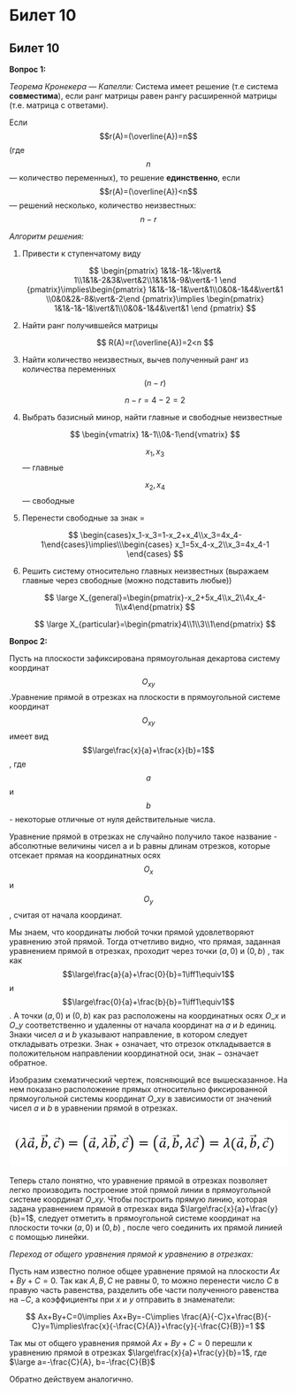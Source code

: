 # Билет 10

## Билет 10

**Вопрос 1:**

_Теорема Кронекера — Капелли:_ Система имеет решение (т.е система **совместима**), если ранг матрицы равен рангу расширенной матрицы (т.е. матрица с ответами).

Если $$r(A)=(\overline{A})=n$$ (где $$n$$ — количество переменных), то решение **единственно**, если $$r(A)=(\overline{A})<n$$ — решений несколько, количество неизвестных: $$n-r$$

_Алгоритм решения:_

1.  Привести к ступенчатому виду

    $$
    \begin{pmatrix} 1&1&-1&-1&\vert& 1\\1&1&-2&3&\vert&2\\1&1&1&-9&\vert&-1 \end {pmatrix}\implies\begin{pmatrix} 1&1&-1&-1&\vert&1\\0&0&-1&4&\vert&1 \\0&0&2&-8&\vert&-2\end {pmatrix}\implies \begin{pmatrix} 1&1&-1&-1&\vert&1\\0&0&-1&4&\vert&1 \end {pmatrix}
    $$
2.  Найти ранг получившейся матрицы

    $$
    R(A)=r(\overline{A})=2<n
    $$
3.  Найти количество неизвестных, вычев полученный ранг из количества переменных $$(n-r)$$

    $$
    n-r=4-2=2
    $$
4.  Выбрать базисный минор, найти главные и свободные неизвестные

    $$
    \begin{vmatrix} 1&-1\\0&-1\end{vmatrix}
    $$

    $$x_1,x_3$$ — главные

    $$x_2,x_4$$ — свободные
5.  Перенести свободные за знак =

    $$
    \begin{cases}x_1-x_3=1-x_2+x_4\\x_3=4x_4-1\end{cases}\implies\\\begin{cases} x_1=5x_4-x_2\\x_3=4x_4-1 \end{cases}
    $$
6.  Решить систему относительно главных неизвестных (выражаем главные через свободные (можно подставить любые))

    $$
    \large X_{general}=\begin{pmatrix}-x_2+5x_4\\x_2\\4x_4-1\\x4\end{pmatrix}
    $$

    $$
    \large X_{particular}=\begin{pmatrix}4\\1\\3\\1\end{pmatrix}
    $$

**Вопрос 2:**

Пусть на плоскости зафиксирована прямоугольная декартова систему координат $$O_{xy}$$.Уравнение прямой в отрезках на плоскости в прямоугольной системе координат $$O_{xy}$$ имеет вид $$\large\frac{x}{a}+\frac{x}{b}=1$$, где $$a$$ и $$b$$ - некоторые отличные от нуля действительные числа.

Уравнение прямой в отрезках не случайно получило такое название - абсолютные величины чисел a и b равны длинам отрезков, которые отсекает прямая на координатных осях $$O_{x}$$и $$O_{y}$$, считая от начала координат.

Мы знаем, что координаты любой точки прямой удовлетворяют уравнению этой прямой. Тогда отчетливо видно, что прямая, заданная уравнением прямой в отрезках, проходит через точки $(a,0)$ и $(0,b)$ , так как $$\large\frac{a}{a}+\frac{0}{b}=1\iff1\equiv1$$ и $$\large\frac{0}{a}+\frac{b}{b}=1\iff1\equiv1$$. А точки $(a,0)$ и $(0,b)$ как раз расположены на координатных осях $O\_{x}$ и $O\_{y}$ соответственно и удаленны от начала координат на $a$ и $b$ единиц. Знаки чисел $a$ и $b$ указывают направление, в котором следует откладывать отрезки. Знак $+$ означает, что отрезок откладывается в положительном направлении координатной оси, знак $-$ означает обратное.

Изобразим схематический чертеж, поясняющий все вышесказанное. На нем показано расположение прямых относительно фиксированной прямоугольной системы координат $O\_{xy}$ в зависимости от значений чисел $a$ и $b$ в уравнении прямой в отрезках.

![](<../.gitbook/assets/image (18).png>)

Теперь стало понятно, что уравнение прямой в отрезках позволяет легко производить построение этой прямой линии в прямоугольной системе координат $O\_{xy}$. Чтобы построить прямую линию, которая задана уравнением прямой в отрезках вида $\large\frac{x}{a}+\frac{y}{b}=1$, следует отметить в прямоугольной системе координат на плоскости точки $(a,0)$ и $(0,b)$ , после чего соединить их прямой линией с помощью линейки.

_Переход от общего уравнения прямой к уравнению в отрезках:_

Пусть нам известно полное общее уравнение прямой на плоскости $Ax+By+C=0$. Так как $A,B,C$ не равны $0$, то можно перенести число $C$ в правую часть равенства, разделить обе части полученного равенства на $-C$, а коэффициенты при $x$ и $y$ отправить в знаменатели:

$$
Ax+By+C=0\implies Ax+By=-C\implies \frac{A}{-C}x+\frac{B}{-C}y=1\implies\frac{x}{-\frac{C}{A}}+\frac{y}{-\frac{C}{B}}=1
$$

Так мы от общего уравнения прямой $Ax+By+C=0$ перешли к уравнению прямой в отрезках $\large\frac{x}{a}+\frac{y}{b}=1$, где $\large a=-\frac{C}{A}, b=-\frac{C}{B}$

Обратно действуем аналогично.
